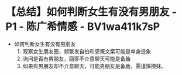 # 【总结】如何判断女生有没有男朋友 - P1 - 陈广希情感 - BV1wa411k7sP

-   如何判断女生有没有男朋友
    1.  观察女生朋友圈，频繁发自拍和感慨文案可能是单身迹象
    2.  询问是否有男朋友，回答不介意聊天可能是备胎
    3.  如果有男朋友却不介意聊天，可能男朋友是备胎，需谨慎撩妹。